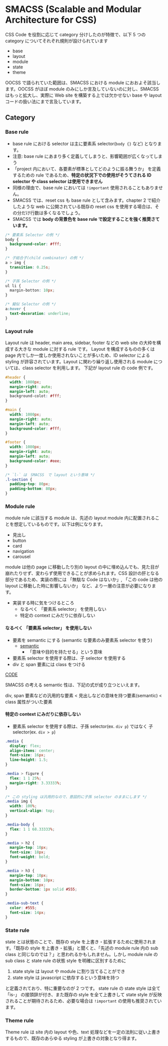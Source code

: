 # SMACSS (Scalable and Modular Architecture for CSS)

CSS Code を役割に応じて category 分けしたのが特徴で、以下 5 つの category についてそれぞれ規則が設けられています

- base
- layout
- module
- state
- theme

OOCSS で語られていた範囲は、SMACSS における module におおよそ該当します。OOCSS がほぼ module のみにしか言及していないのに対し、SMACSS はもっと拡大し、実際に Web site を構築する上では欠かせない base や layout コードの扱い法にまで言及しています。

## Category

### Base rule

- base rule における selector は主に要素系 selector(`body {}` など) となります。
- 注意: base rule にあまり多く定義してしまうと、影響範囲が広くなってしまう
- 「project 内において、各要素が標準としてどのように振る舞うか」 を定義するための rule であるため、**特定の状況下での使用がそうてされる ID selector や class selector は使用できません**
- 同様の理由で、base rule においては `!important` 使用されることもありません。
- SMACSS では、reset css も base rule として含みます。chapter 2 で紹介したような web に公開されている既存の reset css を使用する場合は、その分だけ行数は多くなるでしょう。
- SMACSS では **body の背景色を base rule で設定することを強く推奨さています。**

```css
/* 要素系 Selector の例 */
body {
  background-color: #fff;
}

/* 子結合子(child combinator) の例 */
a > img {
  transition: 0.25s;
}

/* 子孫 Selector の例 */
ul li {
  margin-botton: 10px;
}

/* 擬似 Selector の例 */
a:hover {
  text-decoration: underline;
}
```

### Layout rule

Layout rule は header, main area, sidebar, footer などの web site の大枠を構成する大きな module に対する rule です。 Layout を構成するものの多くは page 内でしか一度しか使用されないことが多いため、ID selector による styling が許容されています。Layout に関わり繰り返し使用される module については、class selector を利用します。
下記が layout rule の code 例です。

```css
#header {
  width: 1080px;
  margin-right: auto;
  margin-left: auto;
  background-colot: #fff;
}

#main {
  width: 1080px;
  margin-right: auto;
  margin-left: auto;
  background-color: #fff;
}

#footer {
  width: 1080px;
  margin-right: auto;
  margin-left: auto;
  background-color: #eee;
}

/* `l-` は　SMACSS　で layout という意味 */
.l-section {
  padding-top: 80px;
  padding-bottom: 80px;
}
```

### Module rule

module rule に該当する module は、先述の layout module 内に配置されることを想定しているものです。以下は例になります。

- 見出し
- button
- card
- navigation
- carousel

module は他の page に移動したり別の layout の中に埋め込んでも、見た目が崩れたりせず、変わらず使用できることが求められます。CSS 設計の肝となる部分であるため、実装の際には 「無駄な Code はないか」, 「この code は他の layout に移動した時に影響しないか」 など、より一層の注意が必要になります。

- 実装する時に気をつけるところ
  - なるべく 「要素系 selector」 を使用しない
  - 特定の context にみだりに依存しない

#### なるべく 「要素系 selector」 を使用しない

- 要素を semantic にする (semantic な要素のみ要素系 selector を使う)
  - [semantic](https://developer.mozilla.org/ja/docs/Glossary/Semantics)
    - 「意味や目的を持たせる」という意味
- 要素系 selector を使用する際は、子 selector を使用する
- div と span 要素には class をつける

[CODE](03-module-rule)

SMACSS の考える semantic 性は、下記の式が成り立つといえます。

div, span 要素などの汎用的な要素 < 見出しなどの意味を持つ要素(semantic) < class 属性がついた要素

#### 特定の context にみだりに依存しない

- 要素系 selector を使用する際は、子孫 selector(ex. `div p`) ではなく 子 selector(ex. `div > p`)

```css
.media {
  display: flex;
  align-items: center;
  font-size: 16px;
  line-height: 1.5;
}

.media > figure {
  flex: 1 1 25%;
  margin-right: 3.33333%;
}

/* この styling は汎用的なので、意図的に子孫 selector のままにします */
.media img {
  width: 100%;
  vertical-align: top;
}

.media-body {
  flex: 1 1 68.33333%;
}

.media > h2 {
  margin-top: 10px;
  font-size: 18px;
  font-weight: bold;
}

.media > h3 {
  margin-top: 10px;
  margin-bottom: 10px;
  font-size: 16px;
  border-bottom: 1px solid #555;
}

.media-sub-text {
  color: #555;
  font-size: 14px;
}
```

### State rule

state とは状態のことで、既存の style を上書き・拡張するために使用されます。「既存の style を上書き・拡張」と聞くと、「先述の module rule 内の sub class と同じなのでは？」と思われるかもしれません。しかし module rule の sub class と state rule の状態 style を明確に区別するために

1. state style は layout や module に割り当てることができ
2. state style は javascript に依存するという意味を持つ

と定義されており、特に重要なのが 2 つです。
state rule の state style は全て 「is-」 の接頭辞が付き、また既存の style を全て上書きして state style が反映されることが期待されるため、必要な場合は `!important` の使用も推奨されています。

### Theme rule

Theme rule は site 内の layout や色、text 処理などを一定の法則に従い上書きするもので、既存のあらゆる styling が上書きの対象となり得ます。

